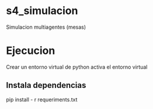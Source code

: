 # s4_simulacion
 Simulacion multiagentes (mesas)

# Ejecucion 

Crear un entorno virtual de python
activa el entorno virtual

## Instala dependencias 
pip install - r requeriments.txt

